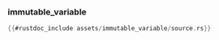### immutable_variable

```rust
{{#rustdoc_include assets/immutable_variable/source.rs}}
```
<div class="flex-container vis_block" style="position:relative; margin-left:-75px; margin-right:-75px; display: none;">
  <object type="image/svg+xml" class="immutable_variable code_panel" data="assets/immutable_variable/vis_code.svg"></object>
  <object type="image/svg+xml" class="immutable_variable tl_panel" data="assets/immutable_variable/vis_timeline.svg" style="width: auto;" onmouseenter="helpers('immutable_variable')"></object>
</div>